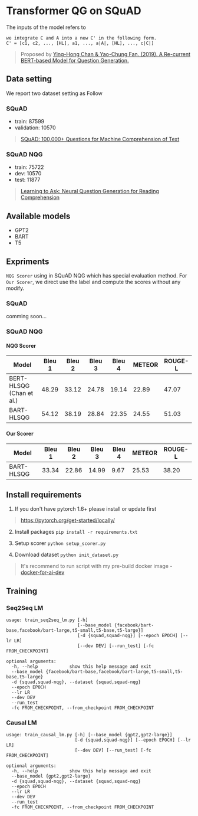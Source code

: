 # Transformer QG on SQuAD
The inputs of the model refers to 
```
we integrate C and A into a new C' in the following form.
C' = [c1, c2, ..., [HL], a1, ..., a|A|, [HL], ..., c|C|]
```
> Proposed by [Ying-Hong Chan & Yao-Chung Fan. (2019). A Re-current BERT-based Model for Question Generation.](https://www.aclweb.org/anthology/D19-5821/)

## Data setting
We report two dataset setting as Follow

### SQuAD
- train: 87599	
- validation: 10570
> [SQuAD: 100,000+ Questions for Machine Comprehension of Text](https://arxiv.org/abs/1606.05250)

### SQuAD NQG
- train: 75722
- dev: 10570
- test: 11877
> [Learning to Ask: Neural Question Generation for Reading Comprehension](https://arxiv.org/abs/1705.00106)

## Available models
- GPT2
- BART
- T5

## Expriments
`NQG Scorer` using in SQuAD NQG which has special evaluation method.
For `Our Scorer`, we direct use the label and compute the scores without any modify.
### SQuAD
comming soon...
### SQuAD NQG
#### NQG Scorer
Model                            |Bleu 1|Bleu 2|Bleu 3|Bleu 4|METEOR|ROUGE-L|
---------------------------------|------|------|------|------|------|-------|
BERT-HLSQG (Chan et al.)|48.29 |33.12 |24.78 |19.14 |22.89 |47.07  |
BART-HLSQG|54.12 |38.19 |28.84 |22.35 |24.55 |51.03  |
#### Our Scorer
Model     |Bleu 1|Bleu 2|Bleu 3|Bleu 4|METEOR|ROUGE-L|
----------|------|------|------|------|------|-------|
BART-HLSQG|33.34 |22.86 |14.99 |9.67  |25.53 |38.20  |


## Install requirements
1. If you don't have pytorch 1.6+ please install or update first
> https://pytorch.org/get-started/locally/

2. Install packages `pip install -r requirements.txt`

3. Setup scorer `python setup_scorer.py`

5. Download dataset `python init_dataset.py`

> It's recommend to run script with my pre-build docker image - [docker-for-ai-dev](https://github.com/p208p2002/docker-for-ai-dev)

## Training
### Seq2Seq LM
```
usage: train_seq2seq_lm.py [-h]
                           [--base_model {facebook/bart-base,facebook/bart-large,t5-small,t5-base,t5-large}]
                           [-d {squad,squad-nqg}] [--epoch EPOCH] [--lr LR]
                           [--dev DEV] [--run_test] [-fc FROM_CHECKPOINT]

optional arguments:
  -h, --help            show this help message and exit
  --base_model {facebook/bart-base,facebook/bart-large,t5-small,t5-base,t5-large}
  -d {squad,squad-nqg}, --dataset {squad,squad-nqg}
  --epoch EPOCH
  --lr LR
  --dev DEV
  --run_test
  -fc FROM_CHECKPOINT, --from_checkpoint FROM_CHECKPOINT
```
### Causal LM
```
usage: train_causal_lm.py [-h] [--base_model {gpt2,gpt2-large}]
                          [-d {squad,squad-nqg}] [--epoch EPOCH] [--lr LR]
                          [--dev DEV] [--run_test] [-fc FROM_CHECKPOINT]

optional arguments:
  -h, --help            show this help message and exit
  --base_model {gpt2,gpt2-large}
  -d {squad,squad-nqg}, --dataset {squad,squad-nqg}
  --epoch EPOCH
  --lr LR
  --dev DEV
  --run_test
  -fc FROM_CHECKPOINT, --from_checkpoint FROM_CHECKPOINT
```